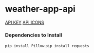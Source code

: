 # weather-app-api

<a href = 'https://openweathermap.org/ target="_blank"'>API KEY</a>
<a href = 'https://openweathermap.org/weather-conditions/' target="_blank">API ICONS</a>

<h3>Dependencies to Install</h3>

`pip install Pillow`
`pip install requests`
